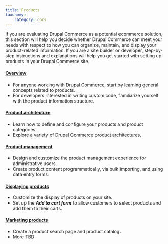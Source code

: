 ```yaml
---
title: Products
taxonomy:
    category: docs
---
```


If you are evaluating Drupal Commerce as a potential ecommerce solution, this section will help you decide whether Drupal Commerce can meet your needs with respect to how you can organize, maintain, and display your product-related information. If you are a site builder or developer, step-by-step instructions and explanations will help you get started with setting up products in your Drupal Commerce site.

#### [Overview](01.overview)
- For anyone working with Drupal Commerce, start by learning general concepts related to products.
- For developers interested in writing custom code, familiarize yourself with the product information structure.

#### [Product architecture](02.product-architecture)
- Learn how to define and configure your products and product categories.
- Explore a variety of Drupal Commerce product architectures.

#### [Product management](03.product-management)
- Design and customize the product management experience for administrative users.
- Create product content programmatically, via bulk importing, and using data entry forms.

#### [Displaying products](04.displaying-products)
- Customize the display of products on your site.
- Set up the ***Add to cart form*** to allow customers to select products and add them to their carts.

#### [Marketing products](05.marketing-products)
- Create a product search page and product catalog.
- More TBD
